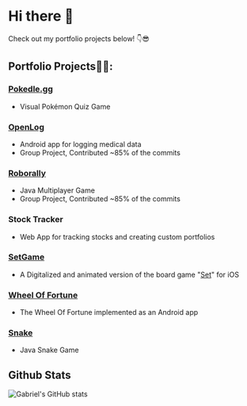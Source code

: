 # Hi there 👋
Check out my portfolio projects below! 👇😎

## Portfolio Projects👨‍💻:

### [Pokedle.gg](https://pokedle.gg/) 
- Visual Pokémon Quiz Game

### [OpenLog](https://github.com/gabr0236/OpenLog) 
- Android app for logging medical data
- Group Project, Contributed ~85% of the commits

### [Roborally](https://github.com/gabr0236/Roborally) 
- Java Multiplayer Game
- Group Project, Contributed ~85% of the commits


### Stock Tracker 
- Web App for tracking stocks and creating custom portfolios

### [SetGame](https://github.com/gabr0236/SetGame) 
- A Digitalized and animated version of the board game "[Set](https://www.setgame.com/sites/default/files/instructions/SET%20INSTRUCTIONS%20-%20ENGLISH.pdf)" for iOS

### [Wheel Of Fortune](https://github.com/gabr0236/Wheel-of-Fortune) 
- The Wheel Of Fortune implemented as an Android app

### [Snake](https://github.com/gabr0236/Snake) 
- Java Snake Game


## Github Stats
![Gabriel's GitHub stats](https://github-readme-stats.vercel.app/api?username=gabr0236&count_private=true)

